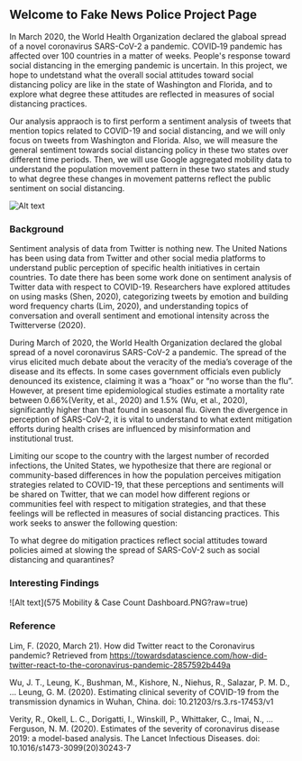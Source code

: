 ## Welcome to Fake News Police Project Page

In March 2020, the World Health Organization declared the glaboal spread of a novel coronavirus SARS-CoV-2 a pandemic. COVID‐19 pandemic has affected over 100 countries in a matter of weeks. People's response toward social distancing in the emerging pandemic is uncertain. In this project, we hope to undetstand what the overall social attitudes toward social distancing policy are like in the state of Washington and Florida, and to explore what degree these attitudes are reflected in measures of social distancing practices. 

Our analysis appraoch is to first perform a sentiment analysis of tweets that mention topics related to COVID-19 and social distancing, and we will only focus on tweets from Washington and Florida. Also, we will measure the general sentiment towards social distancing policy in these two states over different time periods. Then, we will use Google aggregated mobility data to understand the population movement pattern in these two states and study to what degree these changes in movement patterns reflect the public sentiment on social distancing.

![Alt text](united-nations-covid-19-response-IKyhoO8giSA-unsplash.jpg?=250x250)

### Background
Sentiment analysis of data from Twitter is nothing new. The United Nations has been using data from Twitter and other social media platforms to understand public perception of specific health initiatives in certain countries. To date there has been some work done on sentiment analysis of Twitter data with respect to COVID-19. Researchers have explored attitudes on using masks (Shen, 2020), categorizing tweets by emotion and building word frequency charts (Lim, 2020), and understanding topics of conversation and overall sentiment and emotional intensity across the Twitterverse (2020).

During March of 2020, the World Health Organization declared the global spread of a novel coronavirus SARS-CoV-2 a pandemic. The spread of the virus elicited much debate about the veracity of the media’s coverage of the disease and its effects. In some cases government officials even publicly denounced its existence, claiming it was a “hoax” or “no worse than the flu”. However, at present time epidemiological studies estimate a mortality rate between 0.66%(Verity, et al., 2020) and 1.5% (Wu, et al., 2020), significantly higher than that found in seasonal flu. Given the divergence in perception of SARS-CoV-2, it is vital to understand to what extent mitigation efforts during health crises are influenced by misinformation and institutional trust. 

Limiting our scope to the country with the largest number of recorded infections, the United States, we hypothesize that there are regional or community-based differences in how the population perceives mitigation strategies related to COVID-19, that these perceptions and sentiments will be shared on Twitter, that we can model how different regions or communities feel with respect to mitigation strategies, and that these feelings will be reflected in measures of social distancing practices. This work seeks to answer the following question:

To what degree do mitigation practices reflect social attitudes toward policies aimed at slowing the spread of SARS-CoV-2 such as social distancing and quarantines?


### Interesting Findings

![Alt text](575 Mobility & Case Count Dashboard.PNG?raw=true)


### Reference

Lim, F. (2020, March 21). How did Twitter react to the Coronavirus pandemic? Retrieved from https://towardsdatascience.com/how-did-twitter-react-to-the-coronavirus-pandemic-2857592b449a


Wu, J. T., Leung, K., Bushman, M., Kishore, N., Niehus, R., Salazar, P. M. D., … Leung, G. M. (2020). Estimating clinical severity of COVID-19 from the transmission dynamics in Wuhan, China. doi: 10.21203/rs.3.rs-17453/v1

Verity, R., Okell, L. C., Dorigatti, I., Winskill, P., Whittaker, C., Imai, N., … Ferguson, N. M. (2020). Estimates of the severity of coronavirus disease 2019: a model-based analysis. The Lancet Infectious Diseases. doi: 10.1016/s1473-3099(20)30243-7




